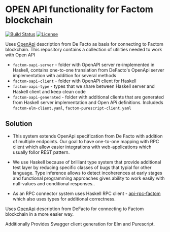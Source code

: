 # OPEN API functionality for Factom blockchain
[![Build Status](https://travis-ci.com/kompendium-llc/api-factom.svg?branch=master)](https://travis-ci.com/kompendium-llc/api-factom)
[![License](https://img.shields.io/badge/license-MIT-blue.svg)](https://github.com/kompendium-llc/api-factom/blob/master/LICENSE)

Uses [OpenApi](https://docs.openapi.de-facto.pro/api-sdks) description from De Facto as basis for connecting to Factom blockchain. This repository contains a collection of utilities needed to work with Open API

- `factom-oapi-server` - folder with OpenAPI server re-implemented in Haskell, contains one-to-one translation from DeFacto's OpenApi server implementation with addition for several methods
- `factom-oapi-client` - folder with OpenAPi client for Haskell
- `factom-oapi-type`   - types that we share between Haskell server and Haskell client and keep clean code
- `factom-oapi-generated` - folder with additional clients that are generated from Haskell server implementation and Open APi definitions. Includeds `factom-elm-client.yaml`, `factom-purescript-client.yaml`

## Solution

- This system extends OpenApi specification from De Facto with addition of multiple endpoints. Our goal to have one-to-one mapping with RPC client which allow easier integrations with web-applications which usually follor REST pattern.

- We use Haskell because of brilliant type system that provide additional test layer by reducing specific classes of bugs that typial for other language. Type inference allows to detect incoherences at early stages and functional programming approaches gives ability to work easily with null-values and conditional responses..

- As an RPC connector system uses Haskell RPC client - [api-rpc-factom](https://github.com/kompendium-llc/api-rpc-factom) which also uses types for additional correctness.


Uses [OpenApi](https://docs.openapi.de-facto.pro/api-sdks) description from DeFacto for connecting to Factom blockchain in a more easier way.

Additionally Provides Swagger client generation for Elm and Purescript.